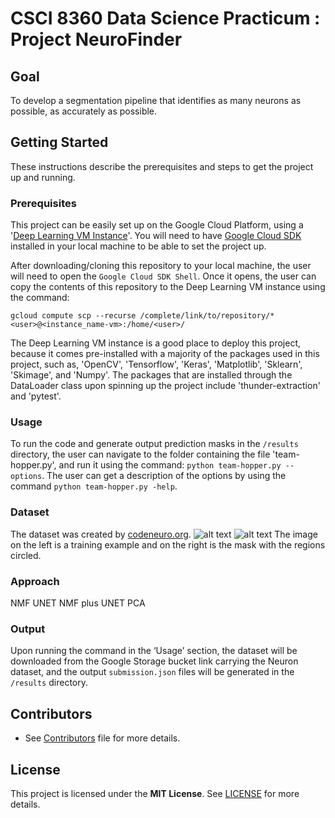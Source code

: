 # CSCI 8360 Data Science Practicum : Project NeuroFinder

  ## Goal
  To develop a segmentation pipeline that identifies as many neurons as possible, as accurately as possible.
  
  ## Getting Started
  These instructions describe the prerequisites and steps to get the project up and running.

  ### Prerequisites
  This project can be easily set up on the Google Cloud Platform, using a '[Deep Learning VM Instance](https://console.cloud.google.com/marketplace/details/click-to-deploy-images/deeplearning)'. You will need to have [Google Cloud SDK](https://cloud.google.com/sdk/install) installed in your local machine to be able to set the project up.

  After downloading/cloning this repository to your local machine, the user will need to open the `Google Cloud SDK Shell`. Once it opens, the user can copy the contents of this repository to the Deep Learning VM instance using the command:

  `gcloud compute scp --recurse /complete/link/to/repository/* <user>@<instance_name-vm>:/home/<user>/`

  The Deep Learning VM instance is a good place to deploy this project, because it comes pre-installed with a majority of the packages used in this project, such as, 'OpenCV', 'Tensorflow', 'Keras', 'Matplotlib', 'Sklearn', 'Skimage', and 'Numpy'. The packages that are installed through the DataLoader class upon spinning up the project include 'thunder-extraction' and 'pytest'.

  ### Usage
  To run the code and generate output prediction masks in the `/results` directory, the user can navigate to the folder containing the file 'team-hopper.py', and run it using the command: `python team-hopper.py --options`. The user can get a description of the options by using the command `python team-hopper.py -help`.
  
  ### Dataset
  The dataset was created by [codeneuro.org](http://codeneuro.org/). 
  ![alt text](http://url/to/img.png) ![alt text](http://url/to/img.png)
  The image on the left is a training example and on the right is the mask with the regions circled.
  
  ### Approach
  NMF
  UNET
  NMF plus UNET
  PCA
  
  ### Output
  Upon running the command in the ‘Usage’ section, the dataset will be downloaded from the Google Storage bucket link carrying the Neuron dataset, and the output `submission.json` files will be generated in the `/results` directory.

  ## Contributors
* See [Contributors](CONTRIBUTORS.md) file for more details.

## License
This project is licensed under the **MIT License**. See [LICENSE](LICENSE) for more details.
